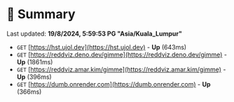 # 📖 Summary
Last updated: **19/8/2024, 5:59:53 PG "Asia/Kuala_Lumpur"**

- `GET` [https://hst.ujol.dev](https://hst.ujol.dev) - **Up** (643ms)
- `GET` [https://reddviz.deno.dev/gimme](https://reddviz.deno.dev/gimme) - **Up** (1861ms)
- `GET` [https://reddviz.amar.kim/gimme](https://reddviz.amar.kim/gimme) - **Up** (396ms)
- `GET` [https://dumb.onrender.com](https://dumb.onrender.com) - **Up** (366ms)

